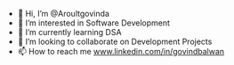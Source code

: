 - 👋 Hi, I’m @Aroultgovinda
- 👀 I’m interested in Software Development
- 🌱 I’m currently learning DSA 
- 💞️ I’m looking to collaborate on Development Projects
- 📫 How to reach me www.linkedin.com/in/govindbalwan

<!---
Aroultgovinda/Aroultgovinda is a ✨ special ✨ repository because its `README.md` (this file) appears on your GitHub profile.
You can click the Preview link to take a look at your changes.
--->
